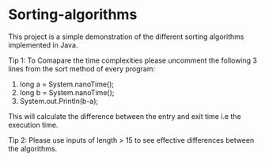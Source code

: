 # Sorting-algorithms

This project is a simple demonstration of the different sorting algorithms implemented in Java.

Tip 1:
To Comapare the time complexities please uncomment the following 3 lines from the sort method of every program:

1) long a = System.nanoTime();
2) long b = System.nanoTime();
3) System.out.Println(b-a);

This will calculate the difference between the entry and exit time i.e the execution time.

Tip 2:
Please use inputs of length > 15 to see effective differences between the algorithms.
